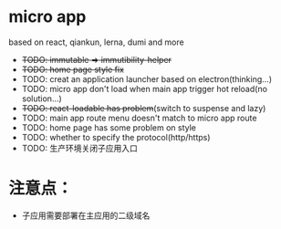 # micro app

based on react, qiankun, lerna, dumi and more

- ~~TODO: immutable => immutibility-helper~~
- ~~TODO: home page style fix~~
- TODO: creat an application launcher based on electron(thinking...)
- TODO: micro app don't load when main app trigger hot reload(no solution...)
- ~~TODO: react-loadable has problem~~(switch to suspense and lazy)
- TODO: main app route menu doesn't match to micro app route
- TODO: home page has some problem on style
- TODO: whether to specify the protocol(http/https)
- TODO: 生产环境关闭子应用入口

# 注意点：

- 子应用需要部署在主应用的二级域名

